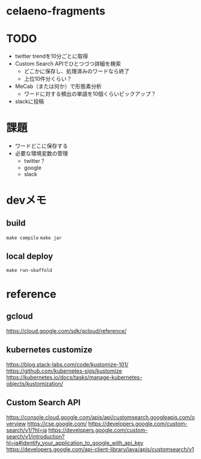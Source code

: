 # celaeno-fragments

# TODO
- twitter trendを10分ごとに取得
- Custom Search APIでひとつづつ詳細を検索
  - どこかに保存し、処理済みのワードなら終了
  - 上位10件分くらい？
- MeCab（または何か）で形態素分析
  - ワードに対する頻出の単語を10個くらいピックアップ？
- slackに投稿

# 課題
- ワードどこに保存する
- 必要な環境変数の管理
  - twitter？
  - google
  - slack


# devメモ
## build
`make compile`
`make jar`

## local deploy
`make run-skaffold`

# reference
## gcloud
https://cloud.google.com/sdk/gcloud/reference/

## kubernetes customize
https://blog.stack-labs.com/code/kustomize-101/
https://github.com/kubernetes-sigs/kustomize
https://kubernetes.io/docs/tasks/manage-kubernetes-objects/kustomization/

## Custom Search API
https://console.cloud.google.com/apis/api/customsearch.googleapis.com/overview
https://cse.google.com/
https://developers.google.com/custom-search/v1/?hl=ja
https://developers.google.com/custom-search/v1/introduction?hl=ja#identify_your_application_to_google_with_api_key
https://developers.google.com/api-client-library/java/apis/customsearch/v1
